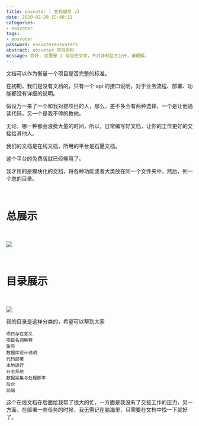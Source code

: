 ```yaml
---
title: eosvoter | 文档编写 v1
date: 2020-02-28 15:40:12
categories:
- eosvoter
tags:
- eosvoter
password: eosvotereosvoter5
abstract: eosvoter 项目资料
message: 您好, 这里是 2 级加密文章，不对非利益方公开，请理解。
---
```

文档可以作为衡量一个项目是否完整的标准。

在初期，我们是没有文档的，只有一个 api 的接口说明，对于业务流程、部署、功能都没有详细的说明。

假设万一来了一个和我对接项目的人，那么，差不多会有两种选择，一个是让他通读代码，另一个是我不停的教他。

无论，哪一种都会浪费大量的时间，所以，日常编写好文档，让你的工作更好的交接给其他人。

<!-- more -->

我们的文档是在线文档，所用的平台是石墨文档。

这个平台的免费版就已经够用了。

我才用的是模块化的文档，将各种功能或者大类放在同一个文件夹中，然后，列一个总的目录。

<br/>

# 总展示

<br/>

![](/images/eos_voter/5_0.png)

<br/>

# 目录展示

<br/>

![](/images/eos_voter/5_1.png)

我的目录是这样分类的，希望可以帮到大家

	项目存在意义 
	项目名词解释  
	账号
	数据库设计说明  
	代码部署
	本地运行
	日志系统
	数据采集与处理脚本
	后台
	前端

这个在线文档在后面给我帮了很大的忙，一方面是我没有了交接工作的压力，另一方面，在部署一些任务的时候，我无需记在脑海里，只需要在文档中找一下就好了。